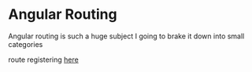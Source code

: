 # Angular Routing
Angular routing is such a huge subject I going to brake it down into small categories

route registering [here](route-registering.md)